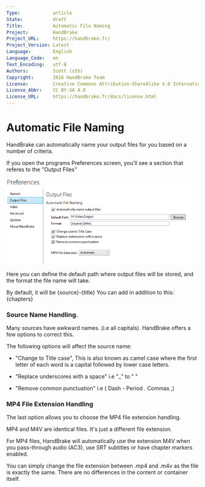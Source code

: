 ```yaml
---
Type:            article
State:           draft
Title:           Automatic File Naming
Project:         HandBrake
Project_URL:     https://handbrake.fr/
Project_Version: Latest
Language:        English
Language_Code:   en
Text_Encoding:   utf-8
Authors:         Scott (s55)
Copyright:       2016 HandBrake Team
License:         Creative Commons Attribution-ShareAlike 4.0 International
License_Abbr:    CC BY-SA 4.0
License_URL:     https://handbrake.fr/docs/license.html
---
```


Automatic File Naming
=============================

HandBrake can automatically name your output files for you based on a number of criteria.

If you open the programs Preferences screen, you'll see a section that referes to the "Output Files"

![File output preferences](../images/windows/output-file-preferences.png "File output preferences")

Here you can define the default path where output files will be stored, and the format the file name will take.

By default, it will be {source}-{title}
You can add in addition to this: {chapters}


### Source Name Handling.

Many sources have awkward names. (i.e all capitals). HandBrake offers a few options to correct this.

The following options will affect the source name:

- "Change to Title case",  This is also known as camel case where the first letter of each word is a capital followed by lower case letters.

- "Replace underscores with a space"  i.e  "_" to " "

- "Remove common punctuation" i.e ( Dash - Period . Commas ,)

### MP4 File Extension Handling

The last option allows you to choose the MP4 file extension handling.

MP4 and M4V are identical files. It's just a different file extension.

For MP4 files, HandBrake will automatically use the extension M4V when you pass-through audio (AC3), use SRT subtitles or have chapter markers enabled.

You can simply change the file extension between .mp4 and .m4v as the file is exactly the same. There are no differences in the content or container itself.

